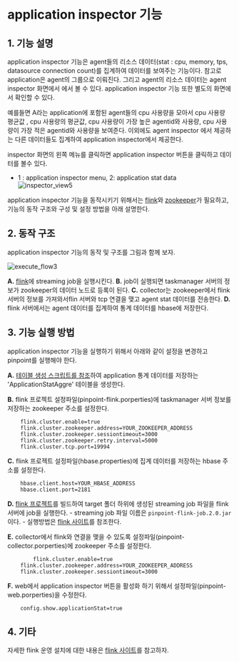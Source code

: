# application inspector 기능

## 1. 기능 설명

application inspector 기능은 agent들의 리소스 데이터(stat : cpu, memory, tps, datasource connection count)를 집계하여 데이터를 보여주는 기능이다. 참고로 application은 agent의 그룹으로 이뤄진다. 그리고 agent의 리소스 데이터는 agent inspector 화면에서 에서 볼 수 있다. application inspector 기능 또한 별도의 화면에서 확인할 수 있다.

예를들면 A라는 application에 포함된 agent들의 cpu 사용량을 모아서 cpu 사용량 평균값 , cpu 사용량의 평균값,  cpu 사용량이 가장 높은 agentid와 사용량, cpu 사용량이 가장 적은 agentid와 사용량을 보여준다. 이외에도 agent inspector 에서 제공하는 다른 데이터들도 집계하여 application inspector에서 제공한다.

inspector 화면의 왼쪽 메뉴를 클릭하면 application inspector 버튼을 클릭하고 데이터를 볼수 있다.
- 1  : application inspector menu, 2: application stat data
![inspector_view5](https://~~~~~~~~~~~/user/656/files/d7229b82-bd96-11e7-95cf-7ef274a281c8)

application inspector 기능을 동작시키기 위해서는 [flink](https://flink.apache.org)와 [zookeeper](https://zookeeper.apache.org/)가 필요하고, 기능의 동작 구조와 구성 및 설정 방법을 아래 설명한다.

## 2. 동작 구조

application inspector 기능의 동작 및 구조를 그림과 함께 보자.

![execute_flow3](https://~~~/user/656/files/adc26eb6-bd96-11e7-800a-9c5c021e3a43)



**A.** [flink](https://flink.apache.org)에 streaming job을 실행시킨다.
**B.** job이 실행되면 taskmanager 서버의 정보가 zookeeper의 데이터 노드로 등록이 된다.
**C.** collector는 zookeeper에서 flink 서버의 정보를 가져와서flin 서버와 tcp 연결을 맺고 agent stat 데이터를 전송한다.
**D.** flink 서버에서는 agent 데이터를 집계하여 통계 데이터를 hbase에 저장한다.

## 3. 기능 실행 방법

application inspector 기능을 실행하기 위해서 아래와 같이 설정을 변경하고 pinpoint를 실행해야 한다.

**A.** [테이블 생성 스크립트를 참조](https://github.com/naver/pinpoint/tree/master/hbase/scripts)하여 application 통계 데이터를 저장하는 'ApplicationStatAggre' 테이블을 생성한다.

**B.** flink 프로젝트 설정파일(pinpoint-flink.porperties)에 taskmanager 서버 정보를 저장하는 zookeeper 주소를 설정한다.
```
	flink.cluster.enable=true
	flink.cluster.zookeeper.address=YOUR_ZOOKEEPER_ADDRESS
	flink.cluster.zookeeper.sessiontimeout=3000
	flink.cluster.zookeeper.retry.interval=5000
	flink.cluster.tcp.port=19994
```

**C.** flink 프로젝트 설정파일(hbase.properties)에 집계 데이터를 저장하는 hbase 주소를 설정한다.
```
	hbase.client.host=YOUR_HBASE_ADDRESS
	hbase.client.port=2181
```

**D.** [flink 프로젝트](https://github.com/naver/pinpoint/tree/master/flink)를 빌드하여 target 폴더 하위에 생성된 streaming job 파일을 flink 서버에 job을 실행한다.
	- streaming job 파일 이름은 `pinpoint-flink-job.2.0.jar` 이다.
	- 실행방법은 [flink 사이트](https://flink.apache.org)를 참조한다.

**E.** collector에서 flink와 연결을 맺을 수 있도록 설정파일(pinpoint-collector.porperties)에 zookeeper 주소를 설정한다.
```
        flink.cluster.enable=true
	flink.cluster.zookeeper.address=YOUR_ZOOKEEPER_ADDRESS
	flink.cluster.zookeeper.sessiontimeout=3000
```

**F.** web에서 application inspector 버튼을 활성화 하기 위해서 설정파일(pinpoint-web.porperties)을 수정한다.
```
	config.show.applicationStat=true
```

## 4. 기타

자세한 flink 운영 설치에 대한 내용은 [flink 사이트](https://flink.apache.org)를 참고하자.